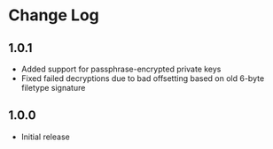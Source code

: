 # Change Log

## 1.0.1

- Added support for passphrase-encrypted private keys
- Fixed failed decryptions due to bad offsetting based on old 6-byte filetype signature

## 1.0.0

- Initial release
